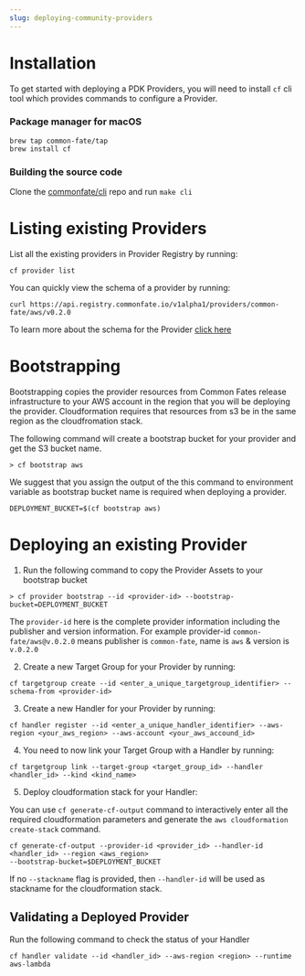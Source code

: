 ```yaml
---
slug: deploying-community-providers
---
```


# Installation

To get started with deploying a PDK Providers, you will need to install `cf` cli tool which provides commands to configure a Provider.

### Package manager for macOS

```
brew tap common-fate/tap
brew install cf
```

### Building the source code

Clone the [commonfate/cli](https://github.com/common-fate/cli) repo and run `make cli`

# Listing existing Providers

List all the existing providers in Provider Registry by running:

```
cf provider list
```

You can quickly view the schema of a provider by running:

```
curl https://api.registry.commonfate.io/v1alpha1/providers/common-fate/aws/v0.2.0

```

To learn more about the schema for the Provider [click here](/common-fate/community-providers/concepts/schema)

# Bootstrapping

Bootstrapping copies the provider resources from Common Fates release infrastructure to your AWS account in the region that you will be deploying the provider.
Cloudformation requires that resources from s3 be in the same region as the cloudfromation stack.

The following command will create a bootstrap bucket for your provider and get the S3 bucket name.

```
> cf bootstrap aws
```

We suggest that you assign the output of the this command to environment variable as bootstrap bucket name is required when deploying a provider.

```
DEPLOYMENT_BUCKET=$(cf bootstrap aws)
```

# Deploying an existing Provider

1. Run the following command to copy the Provider Assets to your bootstrap bucket

```
> cf provider bootstrap --id <provider-id> --bootstrap-bucket=DEPLOYMENT_BUCKET
```

The `provider-id` here is the complete provider information including the publisher and version information. For example provider-id `common-fate/aws@v.0.2.0` means publisher is `common-fate`, name is `aws` & version is `v.0.2.0`

2. Create a new Target Group for your Provider by running:

```
cf targetgroup create --id <enter_a_unique_targetgroup_identifier> --schema-from <provider-id>
```

3. Create a new Handler for your Provider by running:

```
cf handler register --id <enter_a_unique_handler_identifier> --aws-region <your_aws_region> --aws-account <your_aws_accound_id>
```

4. You need to now link your Target Group with a Handler by running:

```
cf targetgroup link --target-group <target_group_id> --handler <handler_id> --kind <kind_name>
```

5. Deploy cloudformation stack for your Handler:

You can use `cf generate-cf-output` command to interactively enter all the required cloudformation parameters and generate the `aws cloudformation create-stack` command.

```
cf generate-cf-output --provider-id <provider_id> --handler-id <handler_id> --region <aws_region>
--bootstrap-bucket=$DEPLOYMENT_BUCKET
```

If no `--stackname` flag is provided, then `--handler-id` will be used as stackname for the cloudformation stack.

## Validating a Deployed Provider

Run the following command to check the status of your Handler

```
cf handler validate --id <handler_id> --aws-region <region> --runtime aws-lambda
```
